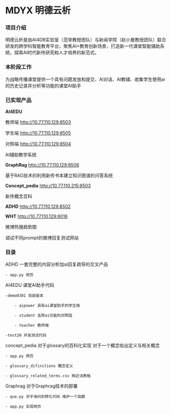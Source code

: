 # MDYX 明德云析


### 项目介绍
明德云析是由AI4DB实验室（范举教授团队）与新闻学院（赵小曼教授团队）联合研发的跨学科智能教育平台，聚焦AI+教育创新场景，打造新一代课堂智能辅助系统，探索AI时代新传研究和人才培养的新范式。

### 本阶段工作
为战略传播课堂提供一个具有问题发放和提交、AI对话、AI教辅、收集学生使用ai的历史记录并分析等功能的课堂AI助手


### 已实现产品

**AI4EDU** 

教师端  http://10.77.110.129:8503

学生端  http://10.77.110.129:8505

对照端  http://10.77.110.129:8504

AI辅助教学系统


**GraphRag** http://10.77.110.129:8506

基于RAG技术的利用新传书本建立知识图谱的问答系统

**Concept_pedia** http://10.77.110.215:8503

新传概念百科


**ADHD**  http://10.77.110.129:8502

**WHT** http://10.77.110.129:6016

微博热搜趋势图

调试不同prompt的微博回复测试网站



### 目录
ADHD 一套完整的内容分析加ai回复疏导的交叉产品

    - app.py 网页


AI4EDU 课堂AI助手代码 

    -demo0301 目前版本

        - aipower 具有ai课堂助手的学生端
     
        - student 去除ai功能的对照组
     
        - teacher 教师端
     
    -test20 并发测试代码

concept_pedia 对于glossary的百科化实现 对于一个概念给出定义与相关概念

    - app.py 网页
  
    - glossary_difinitions 概念定义
  
    - glossary_related_terms.csv 相近词表格


Graphrag 对于Graphrag技术的部署

    - que.py 对于询问的转化代码 维护一个函数
    
    - app.py 实现网页

